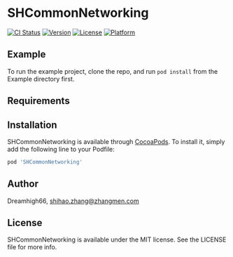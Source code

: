 # SHCommonNetworking

[![CI Status](https://img.shields.io/travis/Dreamhigh66/SHCommonNetworking.svg?style=flat)](https://travis-ci.org/Dreamhigh66/SHCommonNetworking)
[![Version](https://img.shields.io/cocoapods/v/SHCommonNetworking.svg?style=flat)](https://cocoapods.org/pods/SHCommonNetworking)
[![License](https://img.shields.io/cocoapods/l/SHCommonNetworking.svg?style=flat)](https://cocoapods.org/pods/SHCommonNetworking)
[![Platform](https://img.shields.io/cocoapods/p/SHCommonNetworking.svg?style=flat)](https://cocoapods.org/pods/SHCommonNetworking)

## Example

To run the example project, clone the repo, and run `pod install` from the Example directory first.

## Requirements

## Installation

SHCommonNetworking is available through [CocoaPods](https://cocoapods.org). To install
it, simply add the following line to your Podfile:

```ruby
pod 'SHCommonNetworking'
```

## Author

Dreamhigh66, shihao.zhang@zhangmen.com

## License

SHCommonNetworking is available under the MIT license. See the LICENSE file for more info.
